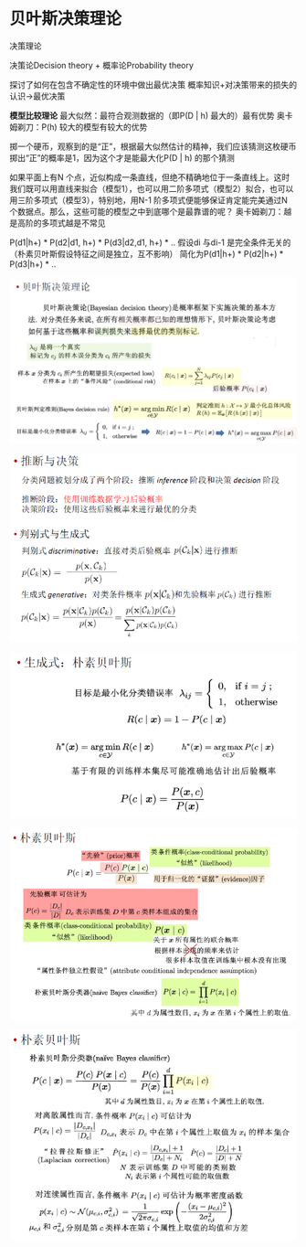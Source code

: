 # 贝叶斯决策理论

决策理论

决策论Decision theory + 概率论Probability theory

探讨了如何在包含不确定性的环境中做出最优决策
概率知识+对决策带来的损失的认识→最优决策

**模型比较理论**
最大似然：最符合观测数据的（即P(D | h) 最大的）最有优势
奥卡姆剃刀：P(h) 较大的模型有较大的优势

掷一个硬币，观察到的是“正”，根据最大似然估计的精神，我们应该猜测这枚硬币掷出“正”的概率是1，因为这个才是能最大化P(D | h) 的那个猜测

如果平面上有N 个点，近似构成一条直线，但绝不精确地位于一条直线上。这时我们既可以用直线来拟合（模型1），也可以用二阶多项式（模型2）拟合，也可以用三阶多项式（模型3），特别地，用N-1 阶多项式便能够保证肯定能完美通过N 个数据点。那么，这些可能的模型之中到底哪个是最靠谱的呢？
奥卡姆剃刀：越是高阶的多项式越是不常见

P(d1|h+) * P(d2|d1, h+) * P(d3|d2,d1, h+) * ..
假设di 与di-1 是完全条件无关的（朴素贝叶斯假设特征之间是独立，互不影响）
简化为P(d1|h+) * P(d2|h+) * P(d3|h+) * ..

![image](https://github.com/LinglingGreat/Quote/raw/master/img/ML/bayes1.png)

![image](https://github.com/LinglingGreat/Quote/raw/master/img/ML/bayes2.png)

![image](https://github.com/LinglingGreat/Quote/raw/master/img/ML/bayes3.png)

![image](https://github.com/LinglingGreat/Quote/raw/master/img/ML/bayes4.png)

![image](https://github.com/LinglingGreat/Quote/raw/master/img/ML/bayes5.png) 

